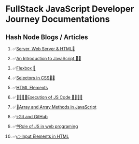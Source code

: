 # FullStack JavaScript Developer Journey Documentations

## Hash Node Blogs / Articles

1. ✅[Server, Web Server & HTML📘](https://moreshwar.hashnode.dev/webserver-html)

1. ✅[An Introduction to JavaScript 🧑‍💻](https://moreshwar.hashnode.dev/javascript)

1. ✅[Flexbox 💪](https://moreshwar.hashnode.dev/flexbox)

1. ✅[Selectors in CSS👨‍💻](https://moreshwar.hashnode.dev/selectors-in-css)

1. ✅[HTML Elements](https://moreshwar.hashnode.dev/html-elements)

1. ✅[🧑‍💻👨‍💻Execution of JS Code 🧑‍💻👨‍💻](https://moreshwar.hashnode.dev/execution-of-js-code)

1. ✅[🤺Array and Array Methods in JavaScript](https://moreshwar.hashnode.dev/array-methods-javascript)

1. ✅[💀Git and GitHub](https://moreshwar.hashnode.dev/git)

1. ✅[®️Role of JS in web programing](https://moreshwar.hashnode.dev/javascript-intro)

1. ✅[👉Input Elements in HTML](https://moreshwar.hashnode.dev/input-types)

